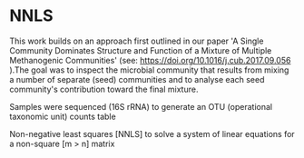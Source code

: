 # NNLS
This work builds on an approach first outlined in our paper 'A Single Community Dominates Structure and Function of a Mixture of Multiple Methanogenic Communities' (see: https://doi.org/10.1016/j.cub.2017.09.056 ).The goal was to inspect the microbial community that results from mixing a number of separate (seed) communities and to analyse each seed community's contribution toward the final mixture. 

Samples were sequenced (16S rRNA) to generate an OTU (operational taxonomic unit) counts table  

Non-negative least squares [NNLS] to solve a system of linear equations for a non-square [m > n] matrix
